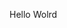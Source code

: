Hello Wolrd


























































































































































































































































































































































































































































































































































































































































































































































































































































































































































































































































































































































































































































































































































































































































































































































































































































































































































































































































































































































































































































































































































































































































































































































































































































































































































































































































































































































































































































